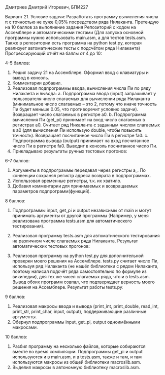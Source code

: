 Дмитриев Дмитрий Игоревич, БПИ227

Вариант 21. Условие задачи: Разработать программу вычисления числа π с точностью не хуже 0,05% посредством ряда Нилаканта.
Претендую на 10 баллов за выполнение задания
Репозиторий с кодом на Ассемблере и автоматическими тестами
(Для запуска основной программы нужно использовать main.asm, а для тестов tests.asm. Также в репозитории есть программа на python test.py, которая реализует автоматические тесты с подсчётом ряда Нилаканта)
Прогрессирующий отчёт на баллы от 4 до 10:

4-5 баллов:
1.	Решил задачу 21 на Ассемблере. Оформил ввод с клавиатуры и вывод в консоль.
2.	Комментарии добавил.
3.	Реализовал подпрограммы ввода, вычисления числа Пи по ряду Нилаканта и вывода:
a.	Подпрограмма ввода (input) запрашивает у пользователя число слагаемых для вычислении ряда Нилаканта (минимальное число слагаемых – это 2, потому что иначе точность Пи будет меньше 0.05, что противоречит условию задачи). Возвращает число слагаемых в регистре a0.
b.	Подпрограмма вычисления Пи (get_pi) принимает на вход число слагаемых в регистрах a0. Считает ряд Никаланта с заданным числом слагаемых в а0 (для вычисления Пи использую double, чтобы повысить точность). Возвращает посчитанное число Пи в регистре fa0.
c.	Подпрограмма вывода (output) принимает на вход посчитанное число Пи в регистре fa0. Выводит в консоль посчитанное число Пи.
4.	Прикладываю результаты ручных тестовых прогонов:
 

6-7 баллов:
1.	Аргументы в подпрограммы передавал через регистры a_. По конвенции сохранял регистр адреса возврата в подпрограммах.
2.	Использовал временные регистры, т.к. их хватило.
3.	Добавил комментарии для принимаемых и возвращаемых параметров подпрограмм(функций).

8 баллов:
1.	Подпрограммы input, get_pi и output независимы от main и могут принимать аргументы от другой программы (Например, у меня реализована программа tests.asm для автоматического тестирования).
2.	Реализовал программу tests.asm для автоматического тестирования на различном числе слагаемых ряда Нилаканта. Результат автоматических тестовых прогонов:
 

3.	Реализовал программу на python test.py для дополнительной проверки моего решения на Ассемблере. tests.py считает число Пи, используя ряд Нилаканта (не нашёл библиотеки с рядом Нилаканта, поэтому написал подсчёт ряда самостоятельно по формуле из википедии), для тех же чисел слагаемых ряда, что и в tests.asm. Вывод обоих программ совпал, что подтверждает верность моего решения на Ассемблере. Результат работы tests.py:

 
9 баллов:
1.	Реализовал макросы ввода и вывода (print_int, print_double, read_int, print_str, print_char, input, output), поддерживающие различные аргументы.
2.	Обернул подпрограммы input, get_pi, output одноимёнными макросами.

10 баллов:
1.	Разбил программу на несколько файлов, которые собираются вместе во время компиляции. Подпрограммы get_pi и output используются и в main.asm, и в tests.asm, также и там, и там используются макросы из общей библиотеки macroslib.asm.
2.	Выделил макросы в автономную библиотеку macroslib.asm.
